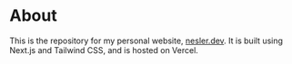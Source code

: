 # About

This is the repository for my personal website, [nesler.dev](https://nesler.dev). It is built using Next.js and Tailwind CSS, and is hosted on Vercel.
